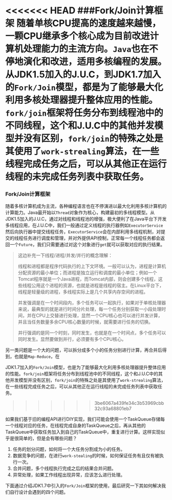 <<<<<<< HEAD
###Fork/Join计算框架
随着单核CPU提高的速度越来越慢，一颗CPU继承多个核心成为目前改进计算机处理能力的主流方向。`Java`也在不停地演化和改进，适用多核编程的发展。从JDK1.5加入的J.U.C，到JDK1.7加入的`Fork/Join`模型，都是为了能够最大化利用多核处理器提升整体应用的性能。`fork/join`框架将任务分布到线程池中的不同线程，这个和J.U.C中的其他并发模型并没有区别，`fork/join`的特殊之处是其使用了`work-strealing`算法，在一些线程完成任务之后，可以从其他正在运行线程的未完成任务列表中获取任务。
=======
### Fork/Join计算框架
随着多核计算机成为主流，各种编程语言也在不停演进以最大化利用多核计算机的计算能力。Java最开始以`Thread`对象作为核心，构建最初的多线程模型。从JDK1.5加入的J.U.C，通过对线程和线程池的增强，极大便利了在Java平台下开发多线程应用，在J.U.C中，我们一般通过定义线程的执行器例如`ExecutorService`然后向执行器中提交线程任务，`ExecutorService`会在内部利用多线程机制，对提交的线程任务进行调度和管理，并对外提供API控制，正常每一个线程任务都会返回一个`Future`，我们只需要通过对这个对象进行`get`就可以获取对应的执行结果。

> 这边补充一下线程/进程/并发/并行的概念理解：
>
> 线程和进程都是程序代码执行的上下文环境。一般可以认为，进程是计算机分配资源的最小单位；而进程是独立运行和调度的最小单位；例如一个Tomcat程序就是一个Java进程，而Tomcat内部，则会创建多个线程，这些线程公用这个进程的资源，也就是进程是线程的宿主。在Linux平台下，线程是轻量级的进程，多线程实际上是几个共享内存空间的进程。
>
> 并发强调是在一个时间段内，多个任务可以一起执行，如果对于单核处理器来说，最典型的就是进行时间分片处理，每一个任务分别获取一小段处理时间，并在CPU上交替进行处理，显然一个CPU核心也可以进行并发计算，并且当任务数量多余CPU核心数量的时候，就需要进行任务的切换。
>
> 并行强调的是同一个时刻，同时发生，也就是在一个时间点，多个任务可以同时发生。显然要做到并行，必须要有多个CPU核心。

另一类问题是一个大的问题，可以拆分成多个小的任务分别进行计算，再合并后得到，也就是`Map-Reduce`，在

JDK1.7加入的`Fork/Join`模型，也是为了能够最大化利用多核处理器提升整体应用的性能。`fork/join`框架将任务分布到线程池中的不同线程，这个和J.U.C中的其他并发模型并没有区别，`fork/join`的特殊之处是其使用了`work-strealing`算法，在一些线程完成任务之后，可以从其他正在运行线程的未完成任务列表中获取任务。
>>>>>>> 3be6067a439fe34c3b53969cbb32c93a68801eb7

如果我们基于旧的编程API进行DIY实现，我们可能会使用一个TaskQueue存储每一个线程对应的任务，在线程完成自身的TaskQueue之后，再从其他的TaskQueue中获取任务加入到自己的TaskQueue中，重复进行计算。这样实现似乎是很简单的，但是会有哪些问题？

1. 任务的划分问题，如何将一个大任务分割成为小的任务。
2. 数据竞争的问题，在进行`work-stealing`的时候，如何保证任务有且仅有被执行一次。
3. 合并问题，多个线程执行完成之后的结果合并问题。
4. 异常处理，如果工作线程出现异常，应该怎么进行处理。

下面通过介绍JDK1.7中引入的`Fork/Join`框架的使用，最后研究一下其如何解决我们自行设计会遇到的四个问题。

